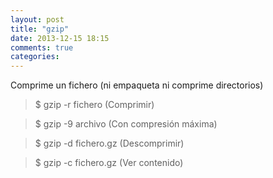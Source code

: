 ```yaml
---
layout: post
title: "gzip"
date: 2013-12-15 18:15
comments: true
categories: 
---
```

Comprime un fichero (ni empaqueta ni comprime directorios)

>$ gzip -r fichero (Comprimir)

>$ gzip -9 archivo (Con compresión máxima)

>$ gzip -d fichero.gz (Descomprimir)

>$ gzip -c fichero.gz (Ver contenido)

